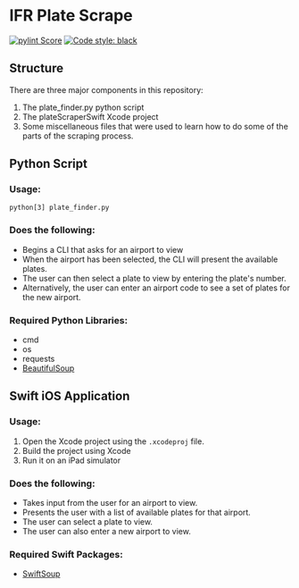 # IFR Plate Scrape
[![pylint Score](https://mperlet.github.io/pybadge/badges/10.00.svg)](https://github.com/PyCQA/pylint)
[![Code style: black](https://img.shields.io/badge/code%20style-black-000000.svg)](https://github.com/psf/black)


## Structure
There are three major components in this repository:
1. The plate_finder.py python script
2. The plateScraperSwift Xcode project
3. Some miscellaneous files that were used to learn how to do
   some of the parts of the scraping process.

## Python Script

### Usage: 
    
    python[3] plate_finder.py


### Does the following:
- Begins a CLI that asks for an airport to view
- When the airport has been selected, the CLI will present the available plates.
- The user can then select a plate to view by entering the plate's number.
- Alternatively, the user can enter an airport code to see a set of plates for the new airport.

### Required Python Libraries:
- cmd
- os
- requests
- [BeautifulSoup](https://pypi.org/project/beautifulsoup4/)


## Swift iOS Application

### Usage:
1. Open the Xcode project using the `.xcodeproj` file.
2. Build the project using Xcode
3. Run it on an iPad simulator

### Does the following:
- Takes input from the user for an airport to view.
- Presents the user with a list of available plates for that airport.
- The user can select a plate to view.
- The user can also enter a new airport to view.

### Required Swift Packages:
- [SwiftSoup](https://github.com/scinfu/SwiftSoup)
